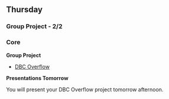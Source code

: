 ## Thursday
### Group Project - 2/2

### Core

**Group Project**

- [DBC Overflow](../../../../sinatra-overflow-challenge)

**Presentations Tomorrow**

You will present your DBC Overflow project tomorrow afternoon.


